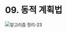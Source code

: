 # 09. 동적 계획법

![알고리즘 정리-23](https://user-images.githubusercontent.com/38010141/114263267-7c007300-9a1f-11eb-971f-f39c2c79c458.jpg)
